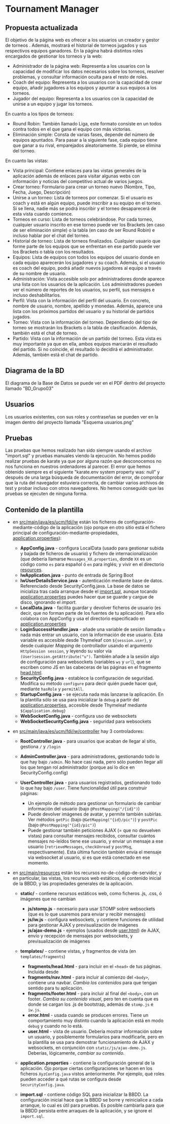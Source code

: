 # Tournament Manager


## Propuesta actualizada

El objetivo de la página web es ofrecer a los usuarios un creador y gestor de torneos . Además, mostrará el historial de torneos jugados y sus respectivos equipos ganadores.
En la página habrá distintos roles encargados de gestionar los torneos y la web:

* Administrador de la página web: Representa a los usuarios con la capacidad de modificar los datos necesarios sobre los torneos, resolver problemas, y consultar información oculta para el resto de roles.
* Coach del equipo: Representa a los usuarios con la capacidad de crear equipo, añadir jugadores a los equipos y apuntar a sus equipos a los torneos.
* Jugador del equipo: Representa a los usuarios con la capacidad de unirse a un equipo y jugar los torneos.

En cuanto a los tipos de torneos:

* Round Robin: También llamado Liga, este formato consiste en un todos contra todos en el que gana el equipo con más victorias.
* Eliminación simple: Consta de varias fases, depende del número de equipos apuntados. Para pasar a la siguiente fase, cada equipo tiene que ganar a su rival, emparejados aleatoriamente. Si pierde, se elimina del torneo.

En cuanto las vistas:

* Vista principal: Contiene enlaces para las vistas generales de la aplicación además de enlaces para visitar algunas webs con información y noticias del competitivo actual de varios juegos.
* Crear torneo: Formulario para crear un torneo nuevo (Nombre, Tipo, Fecha, Juego, Descripción)
* Unirse a un torneo: Lista de torneos por comenzar. Si el usuario es coach y está en algún equipo, puede inscribir a su equipo en el torneo. Si se llena, nadie más se podrá inscribir y el torneo desaparecerá de esta vista cuando comience.
* Torneos en curso: Lista de torneos celebrándose. Por cada torneo, cualquier usuario inscrito en ese torneo puede ver los Brackets (en caso de ser eliminación simple) o la tabla (en caso de ser Round Robin) e incluso hablar por el chat del torneo.
* Historial de torneo: Lista de torneos finalizados. Cualquier usuario que forme parte de los equipos que se enfrentan en ese partido puede ver los Brackets o tabla con los resultados.
* Equipos: Lista de equipos con todos los equipos del usuario donde en cada equipo aparecerán los jugadores y su coach. Además, si el usuario es coach del equipo, podrá añadir nuevos jugadores al equipo a través de su nombre de usuario.
* Administración: Vista accesible solo por administradores donde aparece una lista con los usuarios de la aplicación. Los administradores pueden ver el número de reportes de los usuarios, su perfil, sus mensajes e incluso deshabilitarlos.
* Perfil: Vista con la información del perfil del usuario. En concreto, nombre de usuario, nombre, apellido y monedas. Además, aparece una lista con los próximos partidos del usuario y su historial de partidos jugados.
* Torneo: Vista con la información del torneo. Dependiendo del tipo de torneo se mostrarán los Brackets o la tabla de clasificación. Además, también está el chat de torneo.
* Partido: Vista con la información de un partido del torneo. Esta vista es muy importante ya que en ella, ambos equipos marcarán el resultado del partido. Si no coincide, el resultado lo decidirá el administrador. Además, también está el chat de partido.

## Diagrama de la BD

El diagrama de la Base de Datos se puede ver en el PDF dentro del proyecto llamado "BD_Grupo03"

## Usuarios 

Los usuarios existentes, con sus roles y contraseñas se pueden ver en la imagen dentro del proyecto llamada "Esquema usuarios.png"

## Pruebas

Las pruebas que hemos realizado han sido siempre usando el archivo "import.sql" y pruebas manuales viendo la ejecución. No hemos podido realizar pruebas de karate ya que por alguna razón que desconocemos no nos funciona en nuestros ordenadores al parecer. El error que hemos obtenido siempre es el siguiente "karate.env system property was: null" y después de una larga búsqueda de documentación del error, de comprobar que la ruta del navegador estuviera correcta, de cambiar varios archivos de test y probar incluso con otros navegadores. No hemos conseguido que las pruebas se ejecuten de ninguna forma.

## Contenido de la plantilla
- en [src/main/java/es/ucm/fdi/iw](https://github.com/manuel-freire/iw/tree/main/plantilla/src/main/java/es/ucm/fdi/iw) están los ficheros de configuración-mediante-código de la aplicación (ojo porque en otro sitio está el fichero principal de configuración-mediante-propiedades, [application.properties](https://github.com/manuel-freire/iw/blob/main/plantilla/src/main/resources/application.properties)):

    * **AppConfig.java** - configura LocalData (usado para gestionar subida y bajada de ficheros de usuario) y fichero de internacionalización (que debería llamarse `Messages_XX.properties`, donde `XX` es un código como `es` para español ó `en` para inglés; y vivir en el directorio [resources](https://github.com/manuel-freire/iw/tree/main/plantilla/src/main/resources).
    * **IwApplication.java** - punto de entrada de Spring Boot
    * **IwUserDetailsService.java** - autenticación mediante base de datos. Referenciado desde SecurityConfig.java. La base de datos se inicializa tras cada arranque desde el [import.sql](https://github.com/manuel-freire/iw/blob/main/plantilla/src/main/resources/import.sql), aunque tocando [application.properties](https://github.com/manuel-freire/iw/blob/main/plantilla/src/main/resources/application.properties) puedes hacer que se guarde y cargue de disco, ignorando el _import_.
    * **LocalData.java** - facilita guardar y devolver ficheros de usuario (es decir, que no forman parte de los fuentes de tu aplicación). Para ello colabora con AppConfig y usa el directorio especificado en [application.properties](https://github.com/manuel-freire/iw/blob/main/plantilla/src/main/resources/application.properties)
    * **LoginSuccessHandler.java** - añade una variable de sesión llamada `u` nada más entrar un usuario, con la información de ese usuario. Esta variable es accesible desde Thymeleaf con `${session.user}`, y desde cualquier _Mapping_ de controllador usando el argumento `HttpSession session`, y leyendo su valor vía `(User)session.getAttribute("u")`. También añade a la sesión algo de configuración para websockets (variables `ws` y `url`), que se escriben como JS en las cabeceras de las páginas en el fragmento [head.html](https://github.com/manuel-freire/iw/blob/main/plantilla/src/main/resources/templates/fragments/head.html).
    * **SecurityConfig.java** - establece la configuración de seguridad. Modifica su método `configure` para decir quién puede hacer qué, mediante `hasRole` y `permitAll`. 
    * **StartupConfig.java** - se ejecuta nada más lanzarse la aplicación. En la plantilla sólo se usa para inicializar la `debug` a partir del [application.properties](https://github.com/manuel-freire/iw/blob/main/plantilla/src/main/resources/application.properties), accesible desde Thymeleaf mediante `${application.debug}`
    * **WebSocketConfig.java** - configura uso de websockets
    * **WebSocketSecurityConfig.java** - seguridad para websockets

- en [src/main/java/es/ucm/fdi/iw/controller](https://github.com/manuel-freire/iw/tree/main/plantilla/src/main/java/es/ucm/fdi/iw/controller) hay 3 controladores:

  * **RootController.java** - para usuarios que acaban de llegar al sitio, gestiona `/` y `/login`
  * **AdminController.java** - para administradores, gestionando todo lo que hay bajo `/admin`. No hace casi nada, pero sólo pueden llegar allí los que tengan rol administrador (porque así lo dice en SecurityConfig.config)
  * **UserControlller.java** - para usuarios registrados, gestionando todo lo que hay bajo `/user`. Tiene funcionalidad útil para construir páginas:
  
    + Un ejemplo de método para gestionar un formulario de cambiar información del usuario (bajo `@PostMapping("/{id}")`)
    + Puede devolver imágenes de avatar, y permite también subirlas. Ver métodos `getPic` (bajo `@GetMapping("{id}/pic")`) y `postPic` (bajo `@PostMapping("{id}/pic")`)
    + Puede gestionar también peticiones AJAX (= que no devuelven vistas) para consultar mensajes recibidos, consultar cuántos mensajes no-leídos tiene ese usuario, y enviar un mensaje a ese usuario (`retrieveMessages`, `checkUnread` y `postMsg`, respectivamente). Esta última función también envía el mensaje via websocket al usuario, si es que está conectado en ese momento.
    
- en [src/main/resources](https://github.com/manuel-freire/iw/tree/main/plantilla/src/main/resources) están los recursos no-de-código-de-servidor, y en particular, las vistas, los recursos web estáticos, el contenido inicial de la BBDD, y las propiedades generales de la aplicación.

  * **static/**  - contiene recursos estáticos web, como ficheros .js, .css, ó imágenes que no cambian
  
    - **js/stomp.js** - necesario para usar STOMP sobre websockets (que es lo que usaremos para enviar y recibir mensajes)
    - **js/iw.js** - configura websockets, y contiene funciones de utilidad para gestionar AJAX y previsualización de imágenes
    - **js/ajax-demo.js** - ejemplos (usados desde [user.html](https://github.com/manuel-freire/iw/blob/main/plantilla/src/main/resources/templates/user.html)) de AJAX, envío y recepción de mensajes por websockets, y previsualización de imágenes

  * **templates/** - contiene vistas, y fragmentos de vista (en `templates/fragments`)
  
    - **fragments/head.html** - para incluir en el `<head>` de tus páginas. Incluída desde  
    - **fragments/nav.html** - para incluir al comienzo del `<body>`, contiene una navbar. *Cambia los contenidos* para que tengan sentido para tu aplicación.    
    - **fragments/footer.html** - para incluir al final del `<body>`, con un footer. *Cambia su contenido visual*, pero ten en cuenta que es donde se cargan los .js de bootstrap, además de `stomp.js` e `iw.js`.
    - **error.html** - usada cuando se producen errores. Tiene un comportamiento muy distinto cuando la aplicación está en modo `debug` y cuando no lo está. 
    - **user.html** - vista de usuario. Debería mostrar información sobre un usuario, y posiblemente formularios para modificarle, pero en la plantilla se usa para demostrar funcionamiento de AJAX y websockets, en conjunción con `static/js/ajax-demo.js`. Deberías, lógicamente, *cambiar su contenido*.
  
  * **application.properties** - contiene la configuración general de la aplicación. Ojo porque ciertas configuraciones se hacen en los ficheros `XyzConfig.java` vistos anteriormente. Por ejemplo, qué roles pueden acceder a qué rutas se configura desde `SecurityConfig.java`.
  * **import.sql** - contiene código SQL para inicializar la BBDD. La configuración inicial hace que la BBDD se borre y reinicialice a cada arranque, lo cual es útil para pruebas. Es posible cambiarla para que la BBDD persista entre arraques de la aplicación, y se ignore el `import.sql`.
    
